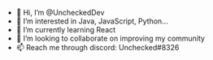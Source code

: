 - 👋 Hi, I’m @UncheckedDev
- 👀 I’m interested in Java, JavaScript, Python...
- 🌱 I’m currently learning React
- 💞️ I’m looking to collaborate on improving my community
- 📫 Reach me through discord: Unchecked#8326

<!---
UncheckedDev/UncheckedDev is a ✨ special ✨ repository because its `README.md` (this file) appears on your GitHub profile.
You can click the Preview link to take a look at your changes.
--->
